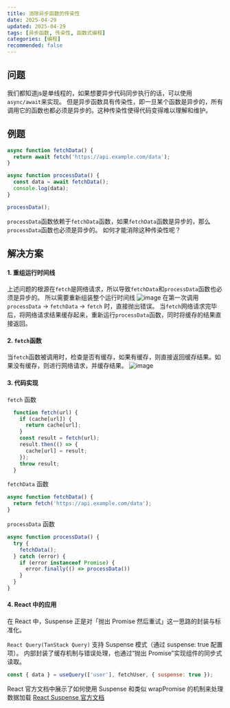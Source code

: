 ```yaml
---
title: 消除异步函数的传染性
date: 2025-04-29
updated: 2025-04-29
tags: [异步函数, 传染性, 函数式编程]
categories: [编程]
recommended: false
---
```


## 问题

我们都知道js是单线程的，如果想要异步代码同步执行的话，可以使用`async/await`来实现。
但是异步函数具有传染性，即一旦某个函数是异步的，所有调用它的函数也都必须是异步的。这种传染性使得代码变得难以理解和维护。

## 例题

```js
async function fetchData() {
  return await fetch('https://api.example.com/data');
}

async function processData() {
  const data = await fetchData();
  console.log(data);
}

processData();
```
`processData`函数依赖于`fetchData`函数，如果`fetchData`函数是异步的，那么`processData`函数也必须是异步的。
如何才能消除这种传染性呢？

## 解决方案

#### 1. 重组运行时间线
上述问题的根源在`fetch`是网络请求，所以导致`fetchData`和`processData`函数也必须是异步的。
所以需要重新组装整个运行时间线
![image](https://chopstickqy.github.io/images/2025-04-29/1.jpg)
在第一次调用`processData` -> `fetchData` -> `fetch` 时，直接抛出错误。
当`fetch`网络请求完毕后，将网络请求结果缓存起来，重新运行`processData`函数，同时将缓存的结果直接返回。

#### 2. `fetch`函数
当`fetch`函数被调用时，检查是否有缓存，如果有缓存，则直接返回缓存结果。如果没有缓存，则进行网络请求，并缓存结果。
![image](https://chopstickqy.github.io/images/2025-04-29/2.jpg)

#### 3. 代码实现
`fetch` 函数
```js
  function fetch(url) {
    if (cache[url]) {
      return cache[url];
    }
    const result = fetch(url);
    result.then(() => {
      cache[url] = result;
    });
    throw result;
  }

```
`fetchData` 函数
```js
async function fetchData() {
  return fetch('https://api.example.com/data');
}
```

`processData` 函数
```js
async function processData() {
  try {
    fetchData();
  } catch (error) {
    if (error instanceof Promise) {
      error.finally(() => processData())
    }
  }
}
```

#### 4. React 中的应用
在 React 中，Suspense 正是对「抛出 Promise 然后重试」这一思路的封装与标准化。

`React Query(TanStack Query)`
支持 Suspense 模式（通过 suspense: true 配置项）。
内部封装了缓存机制与错误处理，也通过“抛出 Promise”实现组件的同步式读取。
```js
const { data } = useQuery(['user'], fetchUser, { suspense: true });
```


React 官方文档中展示了如何使用 Suspense 和类似 wrapPromise 的机制来处理数据加载
[React Suspense 官方文档](https://17.reactjs.org/docs/concurrent-mode-suspense.html#what-suspense-is-not)













